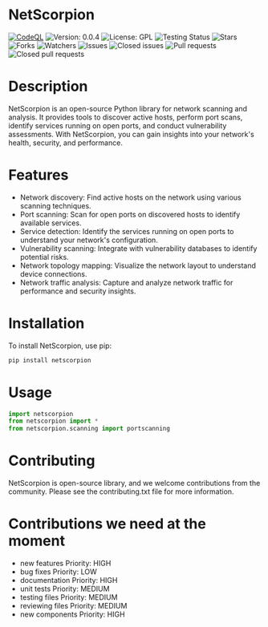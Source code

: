 # NetScorpion
[![CodeQL](https://github.com/HPD1155/Scorpion/actions/workflows/codeql.yml/badge.svg)](https://github.com/HPD1155/NetScorpion/actions/workflows/codeql.yml)
![Version: 0.0.4](https://img.shields.io/badge/Version-0.0.4-blue.svg)
![License: GPL](https://img.shields.io/badge/License-GPL-blue.svg)
![Testing Status](https://img.shields.io/badge/Build-passing-brightgreen.svg)
![Stars](https://img.shields.io/github/stars/HPD1155/NetScorpion.svg?style=social)
![Forks](https://img.shields.io/github/forks/HPD1155/NetScorpion.svg?style=social)
![Watchers](https://img.shields.io/github/watchers/HPD1155/NetScorpion.svg?style=social)
![Issues](https://img.shields.io/github/issues/HPD1155/NetScorpion.svg?style=flat-square)
![Closed issues](https://img.shields.io/github/issues-closed/HPD1155/NetScorpion.svg?style=flat-square)
![Pull requests](https://img.shields.io/github/pulls/HPD1155/NetScorpion.svg?style=flat-square)
![Closed pull requests](https://img.shields.io/github/issues-closed-pull-requests/HPD1155/NetScorpion.svg?style=flat-square)

# Description
NetScorpion is an open-source Python library for network scanning and analysis. It provides tools to discover active hosts, perform port scans, identify services running on open ports, and conduct vulnerability assessments. With NetScorpion, you can gain insights into your network's health, security, and performance.

# Features
- Network discovery: Find active hosts on the network using various scanning techniques.
- Port scanning: Scan for open ports on discovered hosts to identify available services.
- Service detection: Identify the services running on open ports to understand your network's configuration.
- Vulnerability scanning: Integrate with vulnerability databases to identify potential risks.
- Network topology mapping: Visualize the network layout to understand device connections.
- Network traffic analysis: Capture and analyze network traffic for performance and security insights.

# Installation
To install NetScorpion, use pip:

```bash
pip install netscorpion
```
# Usage

```python
import netscorpion
from netscorpion import *
from netscorpion.scanning import portscanning
```

# Contributing
NetScorpion is open-source library, and we welcome contributions from the community. Please see the contributing.txt file for more information.

# Contributions we need at the moment
- new features Priority: HIGH
- bug fixes Priority: LOW
- documentation Priority: HIGH
- unit tests Priority: MEDIUM
- testing files Priority: MEDIUM
- reviewing files Priority: MEDIUM
- new components Priority: HIGH
